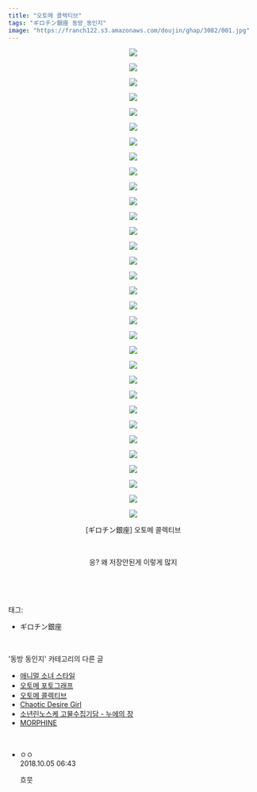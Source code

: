 ```yaml
---
title: "오토메 콜렉티브"
tags: "ギロチン銀座 동방_동인지"
image: "https://franch122.s3.amazonaws.com/doujin/ghap/3082/001.jpg"
---
```

<div class="article">
<p style="text-align: center; clear: none; float: none;"><img src="{{ site.imgserver4 }}/ghap/3082/001.jpg"/></p>
<p style="text-align: center; clear: none; float: none;"><img src="{{ site.imgserver4 }}/ghap/3082/002.jpg"/></p>
<p style="text-align: center; clear: none; float: none;"><img src="{{ site.imgserver4 }}/ghap/3082/003.jpg"/></p>
<p style="text-align: center; clear: none; float: none;"><img src="{{ site.imgserver4 }}/ghap/3082/004.jpg"/></p>
<p style="text-align: center; clear: none; float: none;"><img src="{{ site.imgserver4 }}/ghap/3082/005.jpg"/></p>
<p style="text-align: center; clear: none; float: none;"><img src="{{ site.imgserver4 }}/ghap/3082/006.jpg"/></p>
<p style="text-align: center; clear: none; float: none;"><img src="{{ site.imgserver4 }}/ghap/3082/007.jpg"/></p>
<p style="text-align: center; clear: none; float: none;"><img src="{{ site.imgserver4 }}/ghap/3082/008.jpg"/></p>
<p style="text-align: center; clear: none; float: none;"><img src="{{ site.imgserver4 }}/ghap/3082/009.jpg"/></p>
<p style="text-align: center; clear: none; float: none;"><img src="{{ site.imgserver4 }}/ghap/3082/010.jpg"/></p>
<p style="text-align: center; clear: none; float: none;"><img src="{{ site.imgserver4 }}/ghap/3082/011.jpg"/></p>
<p style="text-align: center; clear: none; float: none;"><img src="{{ site.imgserver4 }}/ghap/3082/012.jpg"/></p>
<p style="text-align: center; clear: none; float: none;"><img src="{{ site.imgserver4 }}/ghap/3082/013.jpg"/></p>
<p style="text-align: center; clear: none; float: none;"><img src="{{ site.imgserver4 }}/ghap/3082/014.jpg"/></p>
<p style="text-align: center; clear: none; float: none;"><img src="{{ site.imgserver4 }}/ghap/3082/015.jpg"/></p>
<p style="text-align: center; clear: none; float: none;"><img src="{{ site.imgserver4 }}/ghap/3082/016.jpg"/></p>
<p style="text-align: center; clear: none; float: none;"><img src="{{ site.imgserver4 }}/ghap/3082/017.jpg"/></p>
<p style="text-align: center; clear: none; float: none;"><img src="{{ site.imgserver4 }}/ghap/3082/018.jpg"/></p>
<p style="text-align: center; clear: none; float: none;"><img src="{{ site.imgserver4 }}/ghap/3082/019.jpg"/></p>
<p style="text-align: center; clear: none; float: none;"><img src="{{ site.imgserver4 }}/ghap/3082/020.jpg"/></p>
<p style="text-align: center; clear: none; float: none;"><img src="{{ site.imgserver4 }}/ghap/3082/021.jpg"/></p>
<p style="text-align: center; clear: none; float: none;"><img src="{{ site.imgserver4 }}/ghap/3082/022.jpg"/></p>
<p style="text-align: center; clear: none; float: none;"><img src="{{ site.imgserver4 }}/ghap/3082/023.jpg"/></p>
<p style="text-align: center; clear: none; float: none;"><img src="{{ site.imgserver4 }}/ghap/3082/024.jpg"/></p>
<p style="text-align: center; clear: none; float: none;"><img src="{{ site.imgserver4 }}/ghap/3082/025.jpg"/></p>
<p style="text-align: center; clear: none; float: none;"><img src="{{ site.imgserver4 }}/ghap/3082/026.jpg"/></p>
<p style="text-align: center; clear: none; float: none;"><img src="{{ site.imgserver4 }}/ghap/3082/027.jpg"/></p>
<p style="text-align: center; clear: none; float: none;"><img src="{{ site.imgserver4 }}/ghap/3082/028.jpg"/></p>
<p style="text-align: center; clear: none; float: none;"><img src="{{ site.imgserver4 }}/ghap/3082/029.jpg"/></p>
<p style="text-align: center; clear: none; float: none;"><img src="{{ site.imgserver4 }}/ghap/3082/030.jpg"/></p>
<p style="text-align: center; clear: none; float: none;"><img src="{{ site.imgserver4 }}/ghap/3082/031.jpg"/></p>
<p style="text-align: center; clear: none; float: none;"><img src="{{ site.imgserver4 }}/ghap/3082/032.jpg"/></p>
<p style="text-align: center; clear: none; float: none;">[ギロチン銀座] 오토메 콜렉티브</p>
<p style="text-align: center; clear: none; float: none;"><br/></p>
<p style="text-align: center; clear: none; float: none;">응? 왜 저장안된게 이렇게 많지</p>
<p><br/></p>
</div><br/>
<div class="tagTrail">
<p>태그: </p>
<ul>
<li>ギロチン銀座</li>
</ul>
</div><br/>
<div class="another">
<p>'동방 동인지' 카테고리의 다른 글</p>
<ul>
<li><a href="/ghap_3084">애니멀 소녀 스타일</a></li>
<li><a href="/ghap_3083">오토메 포토그래프</a></li>
<li><a href="/ghap_3082">오토메 콜렉티브</a></li>
<li><a href="/ghap_3081">Chaotic Desire Girl</a></li>
<li><a href="/ghap_3080">소년린노스케 고물수집기담 - 누에의 장</a></li>
<li><a href="/ghap_3078">MORPHINE</a></li>
</ul>
</div><br/>
<div class="cb_module cb_fluid">
<div class="cb_wrt cb_profile">
<div class="comment">
<ul>
<li class="cb_thumb_off" id="comment15345272">
<div class="cb_comment_area">
<div class="cb_info_area">
<div class="cb_section">
<span class="cb_nick_name">ㅇㅇ</span>
</div>
<div class="cb_section">
<span class="cb_date">2018.10.05 06:43 </span>
</div>
</div>
<div class="cb_dsc_comment">
<p class="cb_dsc">
											흐뭇
										</p>
</div>
</div></li>
</ul>
</div>
</div><!-- commentList close -->
</div><br/>
